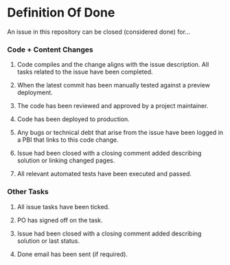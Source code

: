 # Definition Of Done

An issue in this repository can be closed (considered done) for...

### Code + Content Changes

1. Code compiles and the change aligns with the issue description. All tasks related to the issue have been completed.
1. When the latest commit has been manually tested against a preview deployment.
1. The code has been reviewed and approved by a project maintainer.

1. Code has been deployed to production.
1. Any bugs or technical debt that arise from the issue have been logged in a PBI that links to this code change.
1. Issue had been closed with a closing comment added describing solution or linking changed pages.
1. All relevant automated tests have been executed and passed.


### Other Tasks

1. All issue tasks have been ticked.

1. PO has signed off on the task.
1. Issue had been closed with a closing comment added describing solution or last status.
1. Done email has been sent (if required).